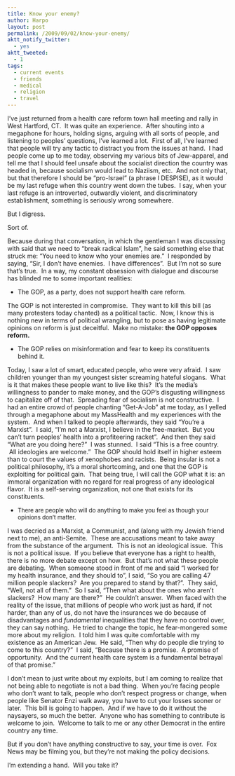 ```yaml
---
title: Know your enemy?
author: Harpo
layout: post
permalink: /2009/09/02/know-your-enemy/
aktt_notify_twitter:
  - yes
aktt_tweeted:
  - 1
tags:
  - current events
  - friends
  - medical
  - religion
  - travel
---
```

I&#8217;ve just returned from a health care reform town hall meeting and rally in West Hartford, CT.  It was quite an experience.  After shouting into a megaphone for hours, holding signs, arguing with all sorts of people, and listening to peoples&#8217; questions, I&#8217;ve learned a lot.  First of all, I&#8217;ve learned that people will try any tactic to distract you from the issues at hand.  I had people come up to me today, observing my various bits of Jew-apparel, and tell me that I should feel unsafe about the socialist direction the country was headed in, because socialism would lead to Naziism, etc.  And not only that, but that therefore I should be &#8220;pro-Israel&#8221; (a phrase I DESPISE), as it would be my last refuge when this country went down the tubes.  I say, when your last refuge is an introverted, outwardly violent, and discriminatory establishment, something is seriously wrong somewhere.

But I digress.

Sort of.

Because during that conversation, in which the gentleman I was discussing with said that we need to &#8220;break radical Islam&#8221;, he said something else that struck me: &#8220;You need to know who your enemies are.&#8221;  I responded by saying, &#8220;Sir, I don&#8217;t have enemies.  I have differences&#8221;.  But I&#8217;m not so sure that&#8217;s true.  In a way, my constant obsession with dialogue and discourse has blinded me to some important realities:

*   The GOP, as a party, does not support health care reform.

The GOP is not interested in compromise.  They want to kill this bill (as many protesters today chanted) as a political tactic.  Now, I know this is nothing new in terms of political wrangling, but to pose as having legitimate opinions on reform is just deceitful.  Make no mistake: **the GOP opposes reform.**

*   The GOP relies on misinformation and fear to keep its constituents behind it.

Today, I saw a lot of smart, educated people, who were very afraid.  I saw children younger than my youngest sister screaming hateful slogans.  What is it that makes these people want to live like this?  It&#8217;s the media&#8217;s willingness to pander to make money, and the GOP&#8217;s disgusting willingness to capitalize off of that.  Spreading fear of socialism is not constructive.  I had an entire crowd of people chanting &#8220;Get-A-Job&#8221; at me today, as I yelled through a megaphone about my MassHealth and my experiences with the system.  And when I talked to people afterwards, they said &#8220;You&#8217;re a Marxist&#8221;.  I said, &#8220;I&#8217;m not a Marxist, I believe in the free-market.  But you can&#8217;t turn peoples&#8217; health into a profiteering racket&#8221;.  And then they said &#8220;What are you doing here?&#8221;  I was stunned.  I said &#8220;This is a free country.  All ideologies are welcome.&#8221;  The GOP should hold itself in higher esteem than to court the values of xenophobes and racists.  Being insular is not a political philosophy, it&#8217;s a moral shortcoming, and one that the GOP is exploiting for political gain.  That being true, I will call the GOP what it is: an immoral organization with no regard for real progress of any ideological flavor.  It is a self-serving organization, not one that exists for its constituents.

*   <span style="font-size: small;"><span>There are people who will do anything to make you feel as though your opinions don&#8217;t matter.</span></span>

I was decried as a Marxist, a Communist, and (along with my Jewish friend next to me), an anti-Semite.  These are accusations meant to take away from the substance of the argument.  This is not an ideological issue.  This is not a political issue.  If you believe that everyone has a right to health, there is no more debate except on how.  But that&#8217;s not what these people are debating.  When someone stood in front of me and said &#8220;I worked for my health insurance, and they should to&#8221;, I said, &#8220;So you are calling 47 million people slackers?  Are you prepared to stand by that?&#8221;.  They said, &#8220;Well, not all of them.&#8221;  So I said, &#8220;Then what about the ones who aren&#8217;t slackers?  How many are there?&#8221;  He couldn&#8217;t answer.  When faced with the reality of the issue, that millions of people who work just as hard, if not harder, than any of us, do not have the insurances we do because of disadvantages and *fundamental* inequalities that they have no control over, they can say nothing.  He tried to change the topic, he fear-mongered some more about my religion.  I told him I was quite comfortable with my existence as an American Jew.  He said, &#8220;Then why do people die trying to come to this country?&#8221;  I said, &#8220;Because there is a promise.  A promise of opportunity.  And the current health care system is a fundamental betrayal of that promise.&#8221;

I don&#8217;t mean to just write about my exploits, but I am coming to realize that not being able to negotiate is not a bad thing.  When you&#8217;re facing people who don&#8217;t want to talk, people who don&#8217;t respect progress or change, when people like Senator Enzi walk away, you have to cut your losses sooner or later.  This bill is going to happen.  And if we have to do it without the naysayers, so much the better.  Anyone who has something to contribute is welcome to join.  Welcome to talk to me or any other Democrat in the entire country any time.

But if you don&#8217;t have anything constructive to say, your time is over.  Fox News may be filming you, but they&#8217;re not making the policy decisions.

I&#8217;m extending a hand.  Will you take it?
